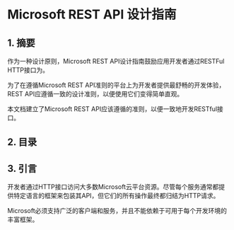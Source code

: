 # Microsoft REST API 设计指南

## 1. 摘要

作为一种设计原则，Microsoft REST API设计指南鼓励应用开发者通过RESTFul HTTP接口为。

为了在遵循Microsoft REST API准则的平台上为开发者提供最舒畅的开发体验，REST API应遵循一致的设计准则，以便使用它们变得简单直观。

本文档建立了Microsoft REST API应该遵循的准则，以便一致地开发RESTful接口。

## 2. 目录



## 3. 引言

开发者通过HTTP接口访问大多数Microsoft云平台资源。尽管每个服务通常都提供特定语言的框架来包装其API，但它们的所有操作最终都归结为HTTP请求。

Microsoft必须支持广泛的客户端和服务，并且不能依赖于可用于每个开发环境的丰富框架。

